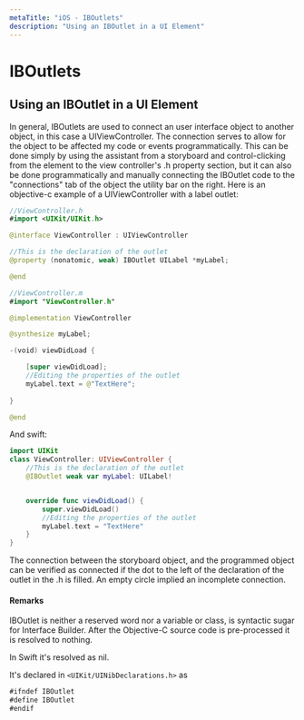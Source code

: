 ```yaml
---
metaTitle: "iOS - IBOutlets"
description: "Using an IBOutlet in a UI Element"
---
```


# IBOutlets



## Using an IBOutlet in a UI Element


In general, IBOutlets are used to connect an user interface object to another object, in this case a UIViewController. The connection serves to allow for the object to be affected my code or events programmatically. This can be done simply by using the assistant from a storyboard and control-clicking from the element to the view controller's .h property section, but it can also be done programmatically and manually connecting the IBOutlet code to the "connections" tab of the object the utility bar on the right. Here is an objective-c example of a UIViewController with a label outlet:

```swift
//ViewController.h
#import <UIKit/UIKit.h>

@interface ViewController : UIViewController

//This is the declaration of the outlet
@property (nonatomic, weak) IBOutlet UILabel *myLabel;

@end

//ViewController.m
#import "ViewController.h"

@implementation ViewController

@synthesize myLabel;

-(void) viewDidLoad {

    [super viewDidLoad];
    //Editing the properties of the outlet
    myLabel.text = @"TextHere";
    
}

@end

```

And swift:

```swift
import UIKit
class ViewController: UIViewController {
    //This is the declaration of the outlet
    @IBOutlet weak var myLabel: UILabel!


    override func viewDidLoad() {
        super.viewDidLoad()
        //Editing the properties of the outlet
        myLabel.text = "TextHere"
    }
}

```

The connection between the storyboard object, and the programmed object can be verified as connected if the dot to the left of the declaration of the outlet in the .h is filled. An empty circle implied an incomplete connection.



#### Remarks


IBOutlet is neither a reserved word nor a variable or class, is syntactic sugar for Interface Builder. After the Objective-C source code is pre-processed it is resolved to nothing.

In Swift it's resolved as nil.

It's declared in `<UIKit/UINibDeclarations.h>`  as

```swift
#ifndef IBOutlet
#define IBOutlet
#endif

```

